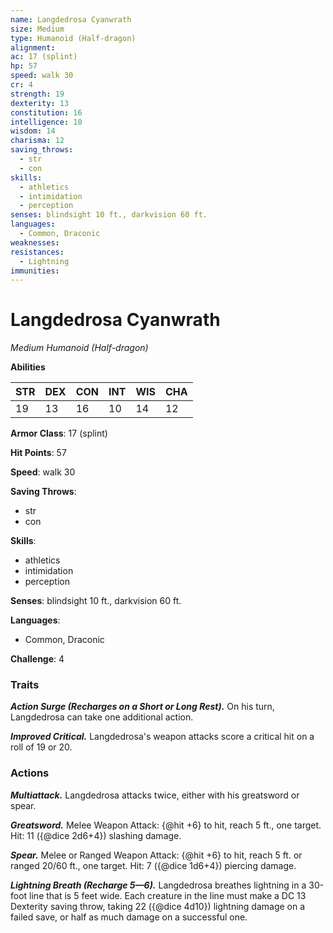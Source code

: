 ```yaml
---
name: Langdedrosa Cyanwrath
size: Medium
type: Humanoid (Half-dragon)
alignment: 
ac: 17 (splint)
hp: 57
speed: walk 30
cr: 4
strength: 19
dexterity: 13
constitution: 16
intelligence: 10
wisdom: 14
charisma: 12
saving_throws:
  - str
  - con
skills:
  - athletics
  - intimidation
  - perception
senses: blindsight 10 ft., darkvision 60 ft.
languages:
  - Common, Draconic
weaknesses:
resistances:
  - Lightning
immunities:
---
```


# Langdedrosa Cyanwrath

*Medium Humanoid (Half-dragon)*

**Abilities**

| STR | DEX | CON | INT | WIS | CHA |
| --- | --- | --- | --- | --- | --- |
| 19 | 13 | 16 | 10 | 14 | 12 |

**Armor Class**: 17 (splint)

**Hit Points**: 57

**Speed**: walk 30

**Saving Throws**:
  - str
  - con

**Skills**:
  - athletics
  - intimidation
  - perception

**Senses**: blindsight 10 ft., darkvision 60 ft.

**Languages**:
  - Common, Draconic

**Challenge**: 4

### Traits
***Action Surge (Recharges on a Short or Long Rest).*** On his turn, Langdedrosa can take one additional action.

***Improved Critical.*** Langdedrosa's weapon attacks score a critical hit on a roll of 19 or 20.

### Actions
***Multiattack.*** Langdedrosa attacks twice, either with his greatsword or spear.

***Greatsword.*** Melee Weapon Attack: {@hit +6} to hit, reach 5 ft., one target. Hit: 11 ({@dice 2d6+4}) slashing damage.

***Spear.*** Melee or Ranged Weapon Attack: {@hit +6} to hit, reach 5 ft. or ranged 20/60 ft., one target. Hit: 7 ({@dice 1d6+4}) piercing damage.

***Lightning Breath (Recharge 5—6).*** Langdedrosa breathes lightning in a 30-foot line that is 5 feet wide. Each creature in the line must make a DC 13 Dexterity saving throw, taking 22 ({@dice 4d10}) lightning damage on a failed save, or half as much damage on a successful one.

